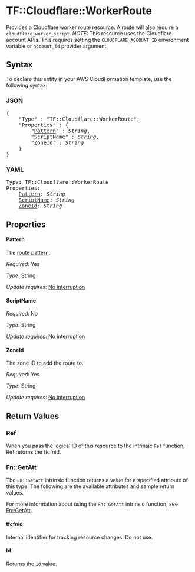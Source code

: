 # TF::Cloudflare::WorkerRoute

Provides a Cloudflare worker route resource. A route will also require a `cloudflare_worker_script`. *NOTE:*  This resource uses the Cloudflare account APIs. This requires setting the `CLOUDFLARE_ACCOUNT_ID` environment variable or `account_id` provider argument.

## Syntax

To declare this entity in your AWS CloudFormation template, use the following syntax:

### JSON

<pre>
{
    "Type" : "TF::Cloudflare::WorkerRoute",
    "Properties" : {
        "<a href="#pattern" title="Pattern">Pattern</a>" : <i>String</i>,
        "<a href="#scriptname" title="ScriptName">ScriptName</a>" : <i>String</i>,
        "<a href="#zoneid" title="ZoneId">ZoneId</a>" : <i>String</i>
    }
}
</pre>

### YAML

<pre>
Type: TF::Cloudflare::WorkerRoute
Properties:
    <a href="#pattern" title="Pattern">Pattern</a>: <i>String</i>
    <a href="#scriptname" title="ScriptName">ScriptName</a>: <i>String</i>
    <a href="#zoneid" title="ZoneId">ZoneId</a>: <i>String</i>
</pre>

## Properties

#### Pattern

The [route pattern](https://developers.cloudflare.com/workers/about/routes/).

_Required_: Yes

_Type_: String

_Update requires_: [No interruption](https://docs.aws.amazon.com/AWSCloudFormation/latest/UserGuide/using-cfn-updating-stacks-update-behaviors.html#update-no-interrupt)

#### ScriptName

_Required_: No

_Type_: String

_Update requires_: [No interruption](https://docs.aws.amazon.com/AWSCloudFormation/latest/UserGuide/using-cfn-updating-stacks-update-behaviors.html#update-no-interrupt)

#### ZoneId

The zone ID to add the route to.

_Required_: Yes

_Type_: String

_Update requires_: [No interruption](https://docs.aws.amazon.com/AWSCloudFormation/latest/UserGuide/using-cfn-updating-stacks-update-behaviors.html#update-no-interrupt)

## Return Values

### Ref

When you pass the logical ID of this resource to the intrinsic `Ref` function, Ref returns the tfcfnid.

### Fn::GetAtt

The `Fn::GetAtt` intrinsic function returns a value for a specified attribute of this type. The following are the available attributes and sample return values.

For more information about using the `Fn::GetAtt` intrinsic function, see [Fn::GetAtt](https://docs.aws.amazon.com/AWSCloudFormation/latest/UserGuide/intrinsic-function-reference-getatt.html).

#### tfcfnid

Internal identifier for tracking resource changes. Do not use.

#### Id

Returns the <code>Id</code> value.

